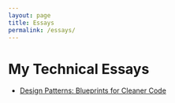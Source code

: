 ```yaml
---
layout: page
title: Essays
permalink: /essays/
---
```


# My Technical Essays

* [Design Patterns: Blueprints for Cleaner Code](design-patterns)
